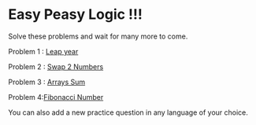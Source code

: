# Easy Peasy Logic !!!
Solve these problems and wait for many more to come.

Problem 1 : [Leap year](./leapyear.cpp)

Problem 2 : [Swap 2 Numbers](./swapnumbers.cpp)

Problem 3 : [Arrays Sum](./arrays.cpp)

Problem 4:[Fibonacci Number](./Fibonacci_Number.cpp)



You can also add a new practice question in any language of your choice.
